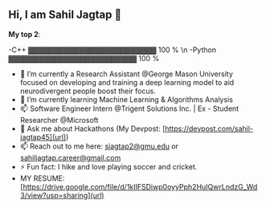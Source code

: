 ## Hi, I am Sahil Jagtap 👋

**My top 2**:

-C++          ▓▓▓▓▓▓▓▓▓▓▓▓▓▓▓▓▓▓▓▓▓▓▓▓▓  100 % \n
-Python       ▓▓▓▓▓▓▓▓▓▓▓▓▓▓▓▓▓▓▓▓▓▓▓▓▓  100 %

- 🔭 I’m currently a Research Assistant @George Mason University focused on developing and training a deep learning model to aid neurodivergent people boost their focus.
- 🌱 I’m currently learning Machine Learning & Algorithms Analysis
- 📫 Software Engineer Intern @Trigent Solutions Inc. | Ex - Student Researcher @Microsoft
- 💬 Ask me about Hackathons (My Devpost: [https://devpost.com/sahil-jagtap45](url))
- 📫 Reach out to me here: [sjagtap2@gmu.edu](url) or [sahiljagtap.career@gmail.com](url)
- ⚡ Fun fact: I hike and love playing soccer and cricket.
- MY RESUME: [https://drive.google.com/file/d/1kIIFSDiwp0oyyPph2HuIQwrLndzG_Wd3/view?usp=sharing](url)

